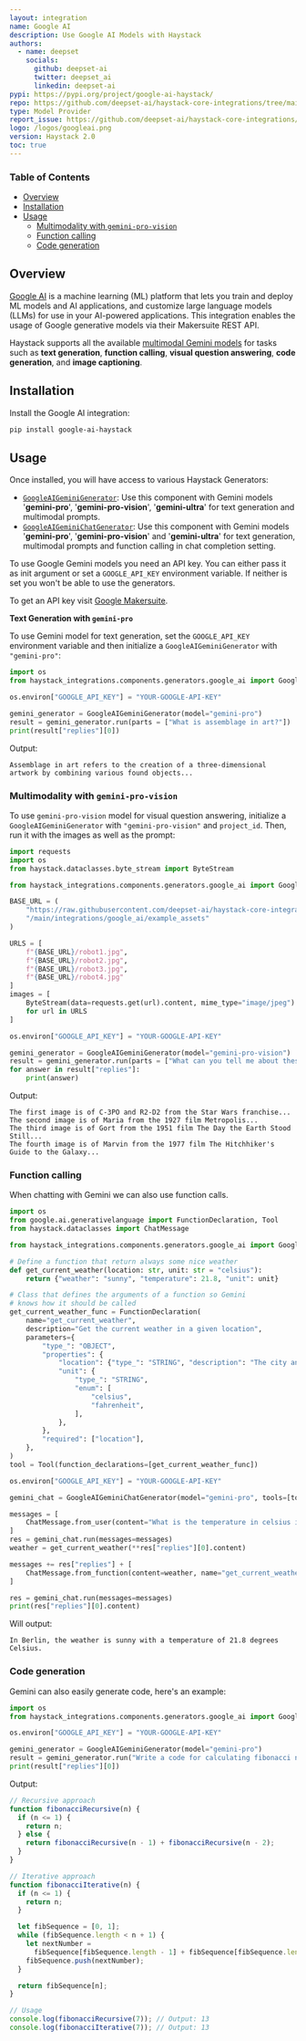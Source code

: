 ```yaml
---
layout: integration
name: Google AI
description: Use Google AI Models with Haystack
authors:
  - name: deepset
    socials:
      github: deepset-ai
      twitter: deepset_ai
      linkedin: deepset-ai
pypi: https://pypi.org/project/google-ai-haystack/
repo: https://github.com/deepset-ai/haystack-core-integrations/tree/main/integrations/google_ai
type: Model Provider
report_issue: https://github.com/deepset-ai/haystack-core-integrations/issues
logo: /logos/googleai.png
version: Haystack 2.0
toc: true
---
```


### Table of Contents

- [Overview](#overview)
- [Installation](#installation)
- [Usage](#usage)
  - [Multimodality with `gemini-pro-vision`](#multimodality-with-gemini-pro-vision)
  - [Function calling](#function-calling)
  - [Code generation](#code-generation)

## Overview

[Google AI](https://ai.google.dev/) is a machine learning (ML) platform that lets you train and deploy ML models and AI applications, and customize large language models (LLMs) for use in your AI-powered applications. This integration enables the usage of Google generative models via their Makersuite REST API.

Haystack supports all the available [multimodal Gemini models](https://ai.google.dev/models/gemini) for tasks such as **text generation**, **function calling**, **visual question answering**, **code generation**, and **image captioning**.

## Installation

Install the Google AI integration:

```bash
pip install google-ai-haystack
```

## Usage

Once installed, you will have access to various Haystack Generators:

- [`GoogleAIGeminiGenerator`](https://docs.haystack.deepset.ai/docs/googleaigeminigenerator): Use this component with Gemini models '**gemini-pro**', '**gemini-pro-vision**', '**gemini-ultra**' for text generation and multimodal prompts.
- [`GoogleAIGeminiChatGenerator`](https://docs.haystack.deepset.ai/docs/googleaigeminichatgenerator): Use this component with Gemini models '**gemini-pro**', '**gemini-pro-vision**' and '**gemini-ultra**' for text generation, multimodal prompts and function calling in chat completion setting.

To use Google Gemini models you need an API key. You can either pass it as init argument or set a `GOOGLE_API_KEY` environment variable. If neither is set you won't be able to use the generators.

To get an API key visit [Google Makersuite](https://makersuite.google.com).

**Text Generation with `gemini-pro`**

To use Gemini model for text generation, set the `GOOGLE_API_KEY` environment variable and then initialize a `GoogleAIGeminiGenerator` with `"gemini-pro"`:

```python
import os
from haystack_integrations.components.generators.google_ai import GoogleAIGeminiGenerator

os.environ["GOOGLE_API_KEY"] = "YOUR-GOOGLE-API-KEY"

gemini_generator = GoogleAIGeminiGenerator(model="gemini-pro")
result = gemini_generator.run(parts = ["What is assemblage in art?"])
print(result["replies"][0])
```

Output:

```shell
Assemblage in art refers to the creation of a three-dimensional artwork by combining various found objects...
```

### Multimodality with `gemini-pro-vision`

To use `gemini-pro-vision` model for visual question answering, initialize a `GoogleAIGeminiGenerator` with `"gemini-pro-vision"` and `project_id`. Then, run it with the images as well as the prompt:

```python
import requests
import os
from haystack.dataclasses.byte_stream import ByteStream

from haystack_integrations.components.generators.google_ai import GoogleAIGeminiGenerator

BASE_URL = (
    "https://raw.githubusercontent.com/deepset-ai/haystack-core-integrations"
    "/main/integrations/google_ai/example_assets"
)

URLS = [
    f"{BASE_URL}/robot1.jpg",
    f"{BASE_URL}/robot2.jpg",
    f"{BASE_URL}/robot3.jpg",
    f"{BASE_URL}/robot4.jpg"
]
images = [
    ByteStream(data=requests.get(url).content, mime_type="image/jpeg")
    for url in URLS
]

os.environ["GOOGLE_API_KEY"] = "YOUR-GOOGLE-API-KEY"

gemini_generator = GoogleAIGeminiGenerator(model="gemini-pro-vision")
result = gemini_generator.run(parts = ["What can you tell me about these robots?", *images])
for answer in result["replies"]:
    print(answer)
```

Output:

```shell
The first image is of C-3PO and R2-D2 from the Star Wars franchise...
The second image is of Maria from the 1927 film Metropolis...
The third image is of Gort from the 1951 film The Day the Earth Stood Still...
The fourth image is of Marvin from the 1977 film The Hitchhiker's Guide to the Galaxy...
```

### Function calling

When chatting with Gemini we can also use function calls.

```python
import os
from google.ai.generativelanguage import FunctionDeclaration, Tool
from haystack.dataclasses import ChatMessage

from haystack_integrations.components.generators.google_ai import GoogleAIGeminiChatGenerator

# Define a function that return always some nice weather
def get_current_weather(location: str, unit: str = "celsius"):
    return {"weather": "sunny", "temperature": 21.8, "unit": unit}

# Class that defines the arguments of a function so Gemini
# knows how it should be called
get_current_weather_func = FunctionDeclaration(
    name="get_current_weather",
    description="Get the current weather in a given location",
    parameters={
        "type_": "OBJECT",
        "properties": {
            "location": {"type_": "STRING", "description": "The city and state, e.g. San Francisco, CA"},
            "unit": {
                "type_": "STRING",
                "enum": [
                    "celsius",
                    "fahrenheit",
                ],
            },
        },
        "required": ["location"],
    },
)
tool = Tool(function_declarations=[get_current_weather_func])

os.environ["GOOGLE_API_KEY"] = "YOUR-GOOGLE-API-KEY"

gemini_chat = GoogleAIGeminiChatGenerator(model="gemini-pro", tools=[tool])

messages = [
    ChatMessage.from_user(content="What is the temperature in celsius in Berlin?")
]
res = gemini_chat.run(messages=messages)
weather = get_current_weather(**res["replies"][0].content)

messages += res["replies"] + [
    ChatMessage.from_function(content=weather, name="get_current_weather")
]

res = gemini_chat.run(messages=messages)
print(res["replies"][0].content)
```

Will output:

```
In Berlin, the weather is sunny with a temperature of 21.8 degrees Celsius.
```

### Code generation

Gemini can also easily generate code, here's an example:

```python
import os
from haystack_integrations.components.generators.google_ai import GoogleAIGeminiGenerator

os.environ["GOOGLE_API_KEY"] = "YOUR-GOOGLE-API-KEY"

gemini_generator = GoogleAIGeminiGenerator(model="gemini-pro")
result = gemini_generator.run("Write a code for calculating fibonacci numbers in JavaScript")
print(result["replies"][0])
```

Output:

```javascript
// Recursive approach
function fibonacciRecursive(n) {
  if (n <= 1) {
    return n;
  } else {
    return fibonacciRecursive(n - 1) + fibonacciRecursive(n - 2);
  }
}

// Iterative approach
function fibonacciIterative(n) {
  if (n <= 1) {
    return n;
  }

  let fibSequence = [0, 1];
  while (fibSequence.length < n + 1) {
    let nextNumber =
      fibSequence[fibSequence.length - 1] + fibSequence[fibSequence.length - 2];
    fibSequence.push(nextNumber);
  }

  return fibSequence[n];
}

// Usage
console.log(fibonacciRecursive(7)); // Output: 13
console.log(fibonacciIterative(7)); // Output: 13
```
